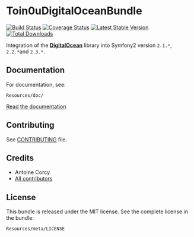 Toin0uDigitalOceanBundle
========================

[![Build
Status](https://secure.travis-ci.org/toin0u/Toin0uDigitalOceanBundle.png)](http://travis-ci.org/toin0u/Toin0uDigitalOceanBundle)
[![Coverage Status](https://coveralls.io/repos/toin0u/Toin0uDigitalOceanBundle/badge.png)](https://coveralls.io/r/toin0u/Toin0uDigitalOceanBundle)
[![Latest Stable Version](https://poser.pugx.org/toin0u/digitalocean-bundle/v/stable.png)](https://packagist.org/packages/toin0u/digitalocean-bundle)
[![Total Downloads](https://poser.pugx.org/toin0u/digitalocean-bundle/downloads.png)](https://packagist.org/packages/toin0u/digitalocean-bundle)

Integration of the [**DigitalOcean**](https://github.com/toin0u/DigitalOcean) library into Symfony2 version `2.1.*`, `2.2.*`and `2.3.*`.


Documentation
-------------

For documentation, see:

    Resources/doc/

[Read the documentation](https://github.com/toin0u/Toin0uDigitalOceanBundle/blob/master/Resources/doc/index.md)


Contributing
------------

See [CONTRIBUTING](https://github.com/toin0u/Toin0uDigitalOceanBundle/blob/master/CONTRIBUTING.md) file.


Credits
-------

* Antoine Corcy
* [All contributors](https://github.com/toin0u/Toin0uDigitalOceanBundle/contributors)


License
-------

This bundle is released under the MIT license. See the complete license in the
bundle:

    Resources/meta/LICENSE